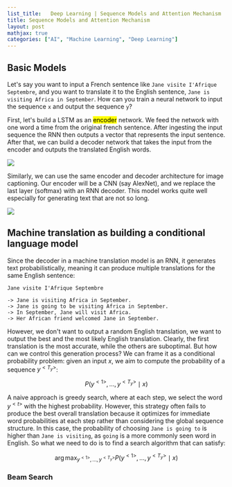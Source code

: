 ```yaml
---
list_title:   Deep Learning | Sequence Models and Attention Mechanism
title: Sequence Models and Attention Mechanism
layout: post
mathjax: true
categories: ["AI", "Machine Learning", "Deep Learning"]
---
```


## Basic Models

 Let's say you want to input a French sentence like `Jane visite I'Afrique Septembre`, and you want to translate it to the English sentence, `Jane is visiting Africa in September`. How can you train a neural network to input the sequence `x` and output the sequence `y`?

 First, let's build a LSTM as an <mark>encoder</mark> network. We feed the network with one word a time from the original french sentence. After ingesting the input sequence the RNN then outputs a vector that represents the input sentence. After that, we can build a decoder network that takes the input from the encoder and outputs the translated English words.

 <img class="md-img-center" src="{{site.baseurl}}/assets/images/2018/06/dl-nlp-w3-1.png">

 Similarly, we can use the same encoder and decoder architecture for image captioning. Our encoder will be a CNN (say AlexNet), and we replace the last layer (softmax) with an RNN decoder. This model works quite well especially for generating text that are not so long.

 <img class="md-img-center" src="{{site.baseurl}}/assets/images/2018/06/dl-nlp-w3-2.png">

 ## Machine translation as building a conditional language model

Since the decoder in a machine translation model is an RNN, it generates text probabilistically, meaning it can produce multiple translations for the same English sentence:

 ```
 Jane visite I'Afrique Septembre 

-> Jane is visiting Africa in September.
-> Jane is going to be visiting Africa in September.
-> In September, Jane will visit Africa.
-> Her African friend welcomed Jane in September.
```

However, we don't want to output a random English translation, we want to output the best and the most likely English translation. Clearly, the first translation is the most accurate, while the others are suboptimal. But how can we control this generation process? We can frame it as a conditional probability problem: given an input $x$, we aim to compute the probability of a sequence $y^{<T_y>}$:

 $$
 P(y^{<1>}, \dots, y^{<T_y>} \mid x)
 $$

A naive approach is greedy search, where at each step, we select the word $y^{<t>}$ with the highest probability. However, this strategy often fails to produce the best overall translation because it optimizes for immediate word probabilities at each step rather than considering the global sequence structure. In this case, the probability of choosing `Jane is going to` is higher than `Jane is visiting`, as `going` is a more commonly seen word in English. So what we need to do is to find a search algorithm that can satisfy:

$$
\arg\max_{y^{<1>}, \dots, y^{<T_y>}} P(y^{<1>}, \dots, y^{<T_y>} \mid x)
$$

### Beam Search